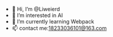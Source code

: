 - 👋 Hi, I’m @Liweierd
- 👀 I’m interested in AI
- 🌱 I’m currently learning Webpack
- 📫 contact me:18233036101@163.com

<!---
Liweierd/Liweierd is a ✨ special ✨ repository because its `README.md` (this file) appears on your GitHub profile.
You can click the Preview link to take a look at your changes.
--->

